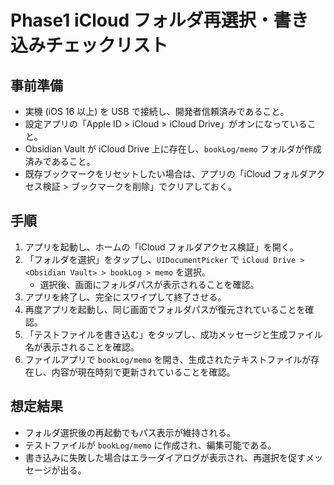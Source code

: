 # Phase1 iCloud フォルダ再選択・書き込みチェックリスト

## 事前準備
- 実機 (iOS 16 以上) を USB で接続し、開発者信頼済みであること。
- 設定アプリの「Apple ID > iCloud > iCloud Drive」がオンになっていること。
- Obsidian Vault が iCloud Drive 上に存在し、`bookLog/memo` フォルダが作成済みであること。
- 既存ブックマークをリセットしたい場合は、アプリの「iCloud フォルダアクセス検証 > ブックマークを削除」でクリアしておく。

## 手順
1. アプリを起動し、ホームの「iCloud フォルダアクセス検証」を開く。
2. 「フォルダを選択」をタップし、`UIDocumentPicker` で `iCloud Drive > <Obsidian Vault> > bookLog > memo` を選択。
   - 選択後、画面にフォルダパスが表示されることを確認。
3. アプリを終了し、完全にスワイプして終了させる。
4. 再度アプリを起動し、同じ画面でフォルダパスが復元されていることを確認。
5. 「テストファイルを書き込む」をタップし、成功メッセージと生成ファイル名が表示されることを確認。
6. ファイルアプリで `bookLog/memo` を開き、生成されたテキストファイルが存在し、内容が現在時刻で更新されていることを確認。

## 想定結果
- フォルダ選択後の再起動でもパス表示が維持される。
- テストファイルが `bookLog/memo` に作成され、編集可能である。
- 書き込みに失敗した場合はエラーダイアログが表示され、再選択を促すメッセージが出る。
